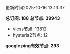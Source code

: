 更新时间2025-10-16 13:13:37

**总订阅: 188**
**总节点: 39943**
- vless节点: 13812
- hysteria2节点: 12

**google ping有效节点: 293**
